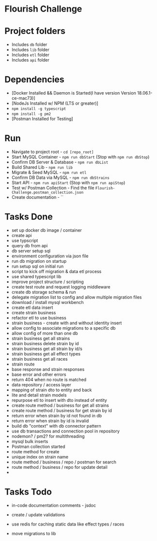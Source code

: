 # Flourish Challenge

# Project folders

- Includes `db` folder
- Includes `lib` folder
- Includes `etl` folder
- Includes `api` folder

# Dependencies

- [Docker Installed && Daemon is Started(I have version Version 18.06.1-ce-mac73)]
- [NodeJs Installed w/ NPM (LTS or greater)]
- `npm install -g typescript`
- `npm install -g pm2`
- [Postman Installed for Testing]

# Run

- Navigate to project root - `cd [repo_root]`
- Start MySQL Container - `npm run dbStart` (Stop with `npm run dbStop`)
- Confirm DB Server & Database - `npm run dbList`
- Build Shared Lib - `npm run lib`
- Migrate & Seed MySQL - `npm run etl`
- Confirm DB Data via MySQL - `npm run dbStrains`
- Start API - `npm run apiStart` (Stop with `npm run apiStop`)
- Test w/ Postman Collection - Find the file `Flourish-Challenge.postman_collection.json` 
- Create documentation - ``


# Tasks Done

- set up docker db image / container
- create api
- use typscript
- query db from api
- db server setup sql
- environment configuration via json file
- run db migration on startup
- run setup sql on initial run
- script to kick off migration & data etl process
- use shared typescript lib
- improve project structure / scripting
- create test route and request logging middleware
- create db storage schema & run
- delegate migration list to config and allow multiple migration files
- download / install mysql workbench
- create etl data insert
- create strain business
- refactor etl to use business
- strain business - create with and without identity insert
- allow config to associate migrations to a specific db
- allow config of more than one db
- strain business get all strains
- strain business delete strain by id
- strain business get all strain by id/s
- strain business get all effect types
- strain business get all races
- strain route
- base response and strain responses
- base error and other errors
- return 404 when no route is matched
- data repository / access layer
- mapping of strain dto to entity and back
- lite and detail strain models
- repurpose etl to insert with dto instead of entity
- create route method / business for get all strains
- create route method / business for get strain by id
- return error when strain by id not found in db
- return error when strain by id is invalid
- build db "context" with db connector pattern
- use db transactions and connection pool in repository
- nodemon? / pm2? for multithreading
- mysql bulk inserts
- Postman collection started
- route method for create
- unique index on strain name
- route method / business / repo / postman for search
- route method / business / repo for update detail
- 

# Tasks Todo

- in-code documentation comments - jsdoc
- create / update validations

- use redis for caching static data like effect types / races
- move migrations to lib

